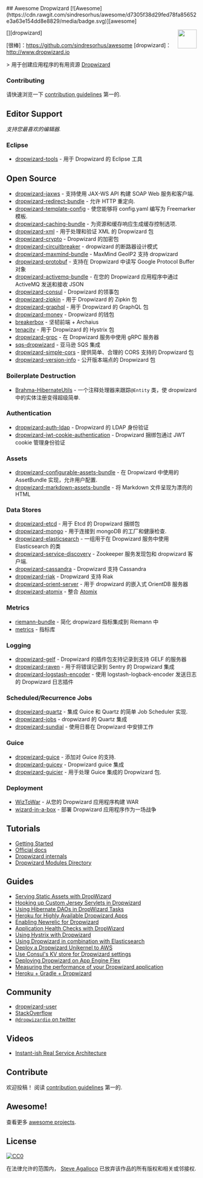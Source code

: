 <div class="github-widget" data-repo="stve/awesome-dropwizard"></div>
## Awesome Dropwizard [![Awesome](https://cdn.rawgit.com/sindresorhus/awesome/d7305f38d29fed78fa85652e3a63e154dd8e8829/media/badge.svg)][awesome]

[<img src="https://cdn.rawgit.com/stve/awesome-dropwizard/master/dropwizard-hat.png" align="right" width="50">][dropwizard]

[很棒]：https://github.com/sindresorhus/awesome
[dropwizard]：http://www.dropwizard.io

&gt; 用于创建应用程序的有用资源 [Dropwizard](http://www.dropwizard.io)

### Contributing

请快速浏览一下 [contribution guidelines](https://github.com/stve/awesome-dropwizard/blob/master/CONTRIBUTING.md) 第一的.

## Editor Support

*支持您最喜欢的编辑器.*

### Eclipse

* [dropwizard-tools](https://github.com/Tasktop/dropwizard-tools) - 用于 Dropwizard 的 Eclipse 工具

## Open Source

* [dropwizard-jaxws](https://github.com/roskart/dropwizard-jaxws) - 支持使用 JAX-WS API 构建 SOAP Web 服务和客户端.
* [dropwizard-redirect-bundle](https://github.com/bazaarvoice/dropwizard-redirect-bundle) - 允许 HTTP 重定向.
* [dropwizard-template-config](https://github.com/tkrille/dropwizard-template-config) - 使您能够将 config.yaml 编写为 Freemarker 模板.
* [dropwizard-caching-bundle](https://github.com/bazaarvoice/dropwizard-caching-bundle) - 为资源和缓存响应生成缓存控制选项.
* [dropwizard-xml](https://github.com/yunspace/dropwizard-xml) - 用于处理和验证 XML 的 Dropwizard 包
* [dropwizard-crypto](https://github.com/meltmedia/dropwizard-crypto) - Dropwizard 的加密包
* [dropwizard-circuitbreaker](https://github.com/mtakaki/dropwizard-circuitbreaker) - dropwizard 的断路器设计模式
* [dropwizard-maxmind-bundle](https://github.com/phaneesh/dropwizard-maxmind-bundle) - MaxMind GeoIP2 支持 dropwizard
* [dropwizard-protobuf](https://github.com/dropwizard/dropwizard-protobuf) - 支持在 Dropwizard 中读写 Google Protocol Buffer 对象
* [dropwizard-activemq-bundle](https://github.com/mbknor/dropwizard-activemq-bundle) - 在您的 Dropwizard 应用程序中通过 ActiveMQ 发送和接收 JSON
* [dropwizard-consul](https://github.com/smoketurner/dropwizard-consul) - Dropwizard 的领事包
* [dropwizard-zipkin](https://github.com/smoketurner/dropwizard-zipkin) - 用于 Dropwizard 的 Zipkin 包
* [dropwizard-graphql](https://github.com/smoketurner/dropwizard-graphql) - 用于 Dropwizard 的 GraphQL 包
* [dropwizard-money](https://github.com/smoketurner/dropwizard-money) - Dropwizard 的钱包
* [breakerbox](https://github.com/yammer/breakerbox) - 坚韧前端 + Archaius
* [tenacity](https://github.com/yammer/tenacity) - 用于 Dropwizard 的 Hystrix 包
* [dropwizard-grpc](https://github.com/msteinhoff/dropwizard-grpc) - 在 Dropwizard 服务中使用 gRPC 服务器
* [sqs-dropwizard](https://github.com/bascan/aws-dropwizard) - 亚马逊 SQS 集成
* [dropwizard-simple-cors](https://github.com/ojacobson/dropwizard-simple-cors) - 提供简单、合理的 CORS 支持的 Dropwizard 包
* [dropwizard-version-info](https://github.com/palantir/dropwizard-version-info) - 公开版本端点的 Dropwizard 包

### Boilerplate Destruction
* [Brahma-HibernateUtils](https://github.com/gozefo/brahma-hibernateutils) - 一个注释处理器来跟踪```@Entity``` 类，使 dropwizard 中的实体注册变得超级简单.

### Authentication

* [dropwizard-auth-ldap](https://github.com/yammer/dropwizard-auth-ldap) - Dropwizard 的 LDAP 身份验证
* [dropwizard-jwt-cookie-authentication](https://github.com/dhatim/dropwizard-jwt-cookie-authentication) - Dropwizard 捆绑包通过 JWT cookie 管理身份验证

### Assets

* [dropwizard-configurable-assets-bundle](https://github.com/bazaarvoice/dropwizard-configurable-assets-bundle) - 在 Dropwizard 中使用的 AssetBundle 实现，允许用户配置.
* [dropwizard-markdown-assets-bundle](https://github.com/rnorth/dropwizard-markdown-assets-bundle) - 将 Markdown 文件呈现为漂亮的 HTML

### Data Stores

* [dropwizard-etcd](https://github.com/meltmedia/dropwizard-etcd) - 用于 Etcd 的 Dropwizard 捆绑包
* [dropwizard-mongo](https://github.com/eeb/dropwizard-mongo) - 用于连接到 mongoDB 的工厂和健康检查.
* [dropwizard-elasticsearch](https://github.com/dropwizard/dropwizard-elasticsearch) - 一组用于在 Dropwizard 服务中使用 Elasticsearch 的类
* [dropwizard-service-discovery](https://github.com/santanusinha/dropwizard-service-discovery) - Zookeeper 服务发现包和 dropwizard 客户端.
* [dropwizard-cassandra](https://github.com/composable-systems/dropwizard-cassandra) - Dropwizard 支持 Cassandra
* [dropwizard-riak](https://github.com/smoketurner/dropwizard-riak) - Dropwizard 支持 Riak
* [dropwizard-orient-server](https://github.com/xvik/dropwizard-orient-server) - 用于 dropwizard 的嵌入式 OrientDB 服务器
* [dropwizard-atomix](https://github.com/smoketurner/dropwizard-atomix) - 整合 [Atomix](http://atomix.io/)

### Metrics

* [riemann-bundle](https://github.com/phaneesh/riemann-bundle) - 简化 dropwizard 指标集成到 Riemann 中
* [metrics](http://metrics.dropwizard.io/3.1.0/manual/third-party/) - 指标库

### Logging

* [dropwizard-gelf](https://github.com/gini/dropwizard-gelf) - Dropwizard 的插件包支持记录到支持 GELF 的服务器
* [dropwizard-raven](https://github.com/tradier/dropwizard-raven) - 用于将错误记录到 Sentry 的 Dropwizard 集成
* [dropwizard-logstash-encoder](https://github.com/Wikia/dropwizard-logstash-encoder) - 使用 logstash-logback-encoder 发送日志的 Dropwizard 日志插件

### Scheduled/Recurrence Jobs

* [dropwizard-quartz](https://github.com/jaredstehler/dropwizard-quartz) - 集成 Guice 和 Quartz 的简单 Job Scheduler 实现.
* [dropwizard-jobs](https://github.com/spinscale/dropwizard-jobs) - dropwizard 的 Quartz 集成
* [dropwizard-sundial](https://github.com/timmolter/dropwizard-sundial) - 使用日晷在 Dropwizard 中安排工作

### Guice

* [dropwizard-guice](https://github.com/HubSpot/dropwizard-guice) - 添加对 Guice 的支持.
* [dropwizard-guicey](https://github.com/xvik/dropwizard-guicey) - Dropwizard guice 集成
* [dropwizard-guicier](https://github.com/HubSpot/dropwizard-guicier) - 用于处理 Guice 集成的 Dropwizard 包.

### Deployment

* [WizToWar](https://github.com/twilio/wiztowar) - 从您的 Dropwizard 应用程序构建 WAR
* [wizard-in-a-box](https://github.com/rvs-fluid-it/wizard-in-a-box) - 部署 Dropwizard 应用程序作为一场战争

## Tutorials

* [Getting Started](http://www.dropwizard.io/0.9.2/docs/getting-started.html)
* [Official docs](http://www.dropwizard.io/0.9.2/docs/manual/index.html)
* [Dropwizard internals](http://www.dropwizard.io/0.9.2/docs/manual/internals.html)
* [Dropwizard Modules Directory](http://modules.dropwizard.io/)

## Guides

* [Serving Static Assets with DropWizard](https://spin.atomicobject.com/2014/10/11/serving-static-assets-with-dropwizard/)
* [Hooking up Custom Jersey Servlets in Dropwizard](https://spin.atomicobject.com/2015/03/30/jersey-servlets-dropwizard/)
* [Using Hibernate DAOs in DropWizard Tasks](https://spin.atomicobject.com/2015/02/03/dropwizard-hibernate-dao/)
* [Heroku for Highly Available Dropwizard Apps](http://techbytes.anuragkapur.com/2015/05/heroku-for-highly-available-dropwizard.html?m=1)
* [Enabling Newrelic for Dropwizard](http://kyleboon.org/blog/2013/09/23/newrelic-for-dropwizard/)
* [Application Health Checks with DropWizard](http://willhamill.com/2014/12/04/application-health-checks-with-dropwizard)
* [Using Hystrix with Dropwizard](http://christopher-batey.blogspot.com/2014/08/using-hystrix-with-dropwizard.html)
* [Using Dropwizard in combination with Elasticsearch](https://www.gridshore.nl/2014/05/15/using-dropwizard-combination-elasticsearch/)
* [Deploy a Dropwizard Unikernel to AWS](https://boxfuse.com/blog/dropwizard-aws.html)
* [Use Consul's KV store for Dropwizard settings](http://www.remmelt.com/post/use-consuls-kv-store-for-dropwizard-settings/)
* [Deploying Dropwizard on App Engine Flex](https://www.aytech.ca/blog/dropwizard-app-engine-flexible-env/)
* [Measuring the performance of your Dropwizard application](https://www.aytech.ca/blog/measuring-performance-dropwizard-application/)
* [Heroku + Gradle + Dropwizard](https://www.aytech.ca/blog/heroku-gradle-dropwizard/)

## Community

* [dropwizard-user](https://groups.google.com/forum/#!forum/dropwizard-user)
* [StackOverflow](https://stackoverflow.com/questions/tagged/dropwizard)
* [`@dropwizardio` on twitter](https://twitter.com/dropwizardio)

## Videos

* [Instant-ish Real Service Architecture](https://vimeo.com/37930578)

## Contribute

欢迎投稿！ 阅读 [contribution guidelines](https://github.com/stve/awesome-dropwizard/blob/master/CONTRIBUTING.md) 第一的.

## Awesome!

查看更多 [awesome projects](https://github.com/sindresorhus/awesome).

## License

[![CC0](https://licensebuttons.net/p/zero/1.0/88x31.png)](https://creativecommons.org/publicdomain/zero/1.0/)

在法律允许的范围内， [Steve Agalloco](https://beforeitwasround.com) 已放弃该作品的所有版权和相关或邻接权.
